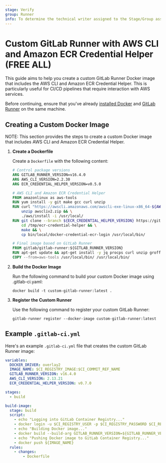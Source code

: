 ```yaml
---
stage: Verify
group: Runner
info: To determine the technical writer assigned to the Stage/Group associated with this page, see https://about.gitlab.com/handbook/product/ux/technical-writing/#assignments
---
```


# Custom GitLab Runner with AWS CLI and Amazon ECR Credential Helper **(FREE ALL)**

This guide aims to help you create a custom GitLab Runner Docker image that includes the AWS CLI and Amazon ECR Credential Helper. This is particularly useful for CI/CD pipelines that require interaction with AWS services.

Before continuing, ensure that you've already
[installed Docker](https://docs.docker.com/get-docker/) and
[GitLab Runner](../install/index.md) on the same machine.

## Creating a Custom Docker Image

NOTE:
This section provides the steps to create a custom Docker image that includes AWS CLI and Amazon ECR Credential Helper.

1. **Create a Dockerfile**

    Create a `Dockerfile` with the following content:

    ```Dockerfile
    # Control package versions
    ARG GITLAB_RUNNER_VERSION=v16.4.0
    ARG AWS_CLI_VERSION=2.2.30
    ARG ECR_CREDENTIAL_HELPER_VERSION=v0.5.0

    # AWS CLI and Amazon ECR Credential Helper
    FROM amazonlinux as aws-tools
    RUN yum install -y git make gcc curl unzip
    RUN curl "https://awscli.amazonaws.com/awscli-exe-linux-x86_64-${AWS_CLI_VERSION}.zip" -o "awscliv2.zip" && \
        unzip awscliv2.zip && \
        ./aws/install -i /usr/local/
    RUN git clone --branch ${ECR_CREDENTIAL_HELPER_VERSION} https://github.com/awslabs/amazon-ecr-credential-helper.git /tmp/ecr-credential-helper && \
        cd /tmp/ecr-credential-helper && \
        make && \
        cp bin/local/docker-credential-ecr-login /usr/local/bin/

    # Final image based on GitLab Runner
    FROM gitlab/gitlab-runner:${GITLAB_RUNNER_VERSION}
    RUN apt-get update && apt-get install -y jq procps curl unzip groff libgcrypt tar gzip less openssh-client
    COPY --from=aws-tools /usr/local/bin/ /usr/local/bin/
    ```

1. **Build the Docker Image**

    Run the following command to build your custom Docker image using .gitlab-ci.yaml:

    ```shell
    docker build -t custom-gitlab-runner:latest .
    ```

1. **Register the Custom Runner**

    Use the following command to register your custom GitLab Runner:

    ```shell
    gitlab-runner register --docker-image custom-gitlab-runner:latest
    ```

## Example `.gitlab-ci.yml`

Here's an example `.gitlab-ci.yml` file that creates the custom GitLab Runner image:

```yaml
variables:
  DOCKER_DRIVER: overlay2
  IMAGE_NAME: $CI_REGISTRY_IMAGE:$CI_COMMIT_REF_NAME
  GITLAB_RUNNER_VERSION: v16.4.0
  AWS_CLI_VERSION: 2.13.21
  ECR_CREDENTIAL_HELPER_VERSION: v0.7.0

stages:
  - build

build-image:
  stage: build
  script:
    - echo "Logging into GitLab Container Registry..."
    - docker login -u $CI_REGISTRY_USER -p $CI_REGISTRY_PASSWORD $CI_REGISTRY
    - echo "Building Docker image..."
    - docker build --build-arg GITLAB_RUNNER_VERSION=${GITLAB_RUNNER_VERSION} --build-arg AWS_CLI_VERSION=${AWS_CLI_VERSION} --build-arg ECR_CREDENTIAL_HELPER_VERSION=${ECR_CREDENTIAL_HELPER_VERSION} -t ${IMAGE_NAME} .
    - echo "Pushing Docker image to GitLab Container Registry..."
    - docker push ${IMAGE_NAME}
  rules:
    - changes:
        - Dockerfile
